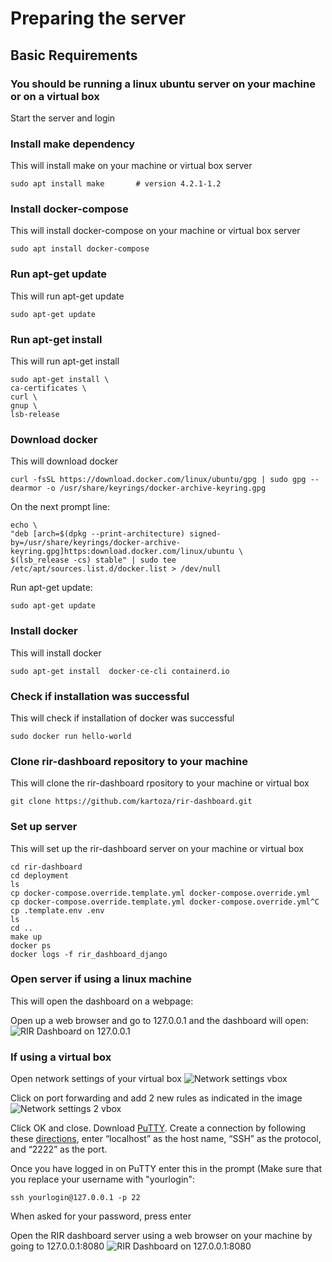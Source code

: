 # Preparing the server

## Basic Requirements

### You should be running a linux ubuntu server on your machine or on a virtual box

Start the server and login

### Install make dependency

This will install make on your machine or virtual box server

```
sudo apt install make       # version 4.2.1-1.2       
```

### Install docker-compose

This will install docker-compose on your machine or virtual box server

```
sudo apt install docker-compose       
```

### Run apt-get update

This will run apt-get update
```
sudo apt-get update       
```
### Run apt-get install

This will run apt-get install
```
sudo apt-get install \
ca-certificates \
curl \
gnup \
lsb-release
```

### Download docker

This will download docker 

```
curl -fsSL https://download.docker.com/linux/ubuntu/gpg | sudo gpg --dearmor -o /usr/share/keyrings/docker-archive-keyring.gpg     
```

On the next prompt line:

```
echo \
"deb [arch=$(dpkg --print-architecture) signed-by=/usr/share/keyrings/docker-archive-keyring.gpg]https:download.docker.com/linux/ubuntu \
$(lsb_release -cs) stable" | sudo tee /etc/apt/sources.list.d/docker.list > /dev/null
```

Run apt-get update:

```
sudo apt-get update
```

### Install docker

This will install docker
```
sudo apt-get install  docker-ce-cli containerd.io
```

### Check if installation was successful

This will check if installation of docker was successful
```
sudo docker run hello-world
```

### Clone rir-dashboard repository to your machine

This will clone the rir-dashboard rpository to your machine or virtual box
```
git clone https://github.com/kartoza/rir-dashboard.git
```

### Set up server

This will set up the rir-dashboard server on your machine or virtual box
```
cd rir-dashboard
cd deployment
ls
cp docker-compose.override.template.yml docker-compose.override.yml
cp docker-compose.override.template.yml docker-compose.override.yml^C
cp .template.env .env
ls
cd ..
make up
docker ps
docker logs -f rir_dashboard_django
```

### Open server if using a linux machine

This will open the dashboard on a webpage:

Open up a web browser and go to 127.0.0.1 and the dashboard will open:
![RIR Dashboard on 127.0.0.1](rir-dashboard-linux-machine.png)

### If using a virtual box

Open network settings of your virtual box
![Network settings vbox](Virtualbox-network-settings1.png)

Click on port forwarding and add 2 new rules as indicated in the image
![Network settings 2 vbox](Virtualbox-network-settings2.png)

Click OK and close. Download [PuTTY](http://www.chiark.greenend.org.uk/~sgtatham/putty/latest.html).
Create a connection by following these [directions](https://the.earth.li/~sgtatham/putty/0.67/htmldoc/Chapter2.html#gs-insecure), enter “localhost” as the host name, “SSH” as the protocol, and “2222” as the port.

Once you have logged in on PuTTY enter this in the prompt (Make sure that you replace your username with "yourlogin": 
```
ssh yourlogin@127.0.0.1 -p 22
```
When asked for your password, press enter

Open the RIR dashboard server using a web browser on your machine by going to 127.0.0.1:8080
![RIR Dashboard on 127.0.0.1:8080](rir-dashboard-vbox.png)



